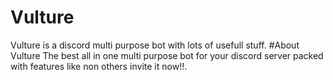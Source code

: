 # Vulture
Vulture is a discord multi purpose bot with lots of usefull stuff.
#About Vulture
The best all in one multi purpose bot for your discord server packed with features like non others invite it now!!.

